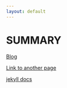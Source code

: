 ```yaml
---
layout: default
---
```



# SUMMARY

[Blog](https://docs.ps-ef.tech)

[Link to another page](./docs/SUPPORT.html)

[jekyll docs](https://jekyllrb.com/docs/)

